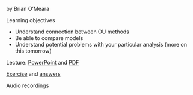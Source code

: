 by Brian O’Meara

Learning objectives

* Understand connection between OU methods
* Be able to compare models
* Understand potential problems with your particular analysis (more on this tomorrow)

Lecture: [PowerPoint](https://github.com/bomeara/EQG/raw/master/2018/Lecture3_3/2018vi07_OU.pptx) and [PDF](2018vi07_OU.pdf)

[Exercise](OUwieExercise.R) and [answers](OUwieExerciseAnswers.R)

Audio recordings

